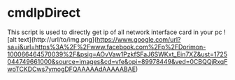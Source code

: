 # cmdIpDirect
This script is used to directly get ip of all network interface card in your pc
![alt text](http://url/to/img.png](https://www.google.com/url?sa=i&url=https%3A%2F%2Fwww.facebook.com%2Fp%2FDorimon-100066464570039%2F&psig=AOvVaw1PzkfSFaJ6SWKxt_Ein7XZ&ust=1725044749661000&source=images&cd=vfe&opi=89978449&ved=0CBQQjRxqFwoTCKDCws7ymogDFQAAAAAdAAAAABAE)
